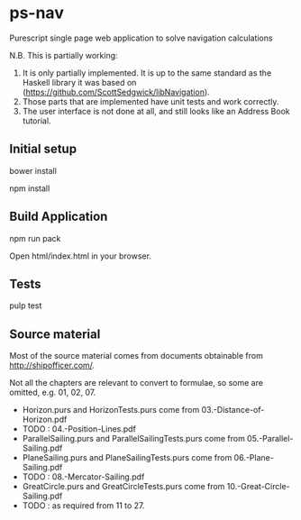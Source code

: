# ps-nav

Purescript single page web application to solve navigation calculations

N.B.  This is partially working:

1. It is only partially implemented.  It is up to the same standard as the Haskell library it was based on (<https://github.com/ScottSedgwick/libNavigation>).
2. Those parts that are implemented have unit tests and work correctly.
3. The user interface is not done at all, and still looks like an Address Book tutorial.

## Initial setup

bower install

npm install

## Build Application

npm run pack

Open html/index.html in your browser.

## Tests

pulp test

## Source material

Most of the source material comes from documents obtainable from <http://shipofficer.com/>.

Not all the chapters are relevant to convert to formulae, so some are omitted, e.g. 01, 02, 07.

* Horizon.purs and HorizonTests.purs come from 03.-Distance-of-Horizon.pdf
* TODO : 04.-Position-Lines.pdf
* ParallelSailing.purs and ParallelSailingTests.purs come from 05.-Parallel-Sailing.pdf
* PlaneSailing.purs and PlaneSailingTests.purs come from 06.-Plane-Sailing.pdf
* TODO : 08.-Mercator-Sailing.pdf
* GreatCircle.purs and GreatCircleTests.purs come from 10.-Great-Circle-Sailing.pdf
* TODO : as required from 11 to 27.
